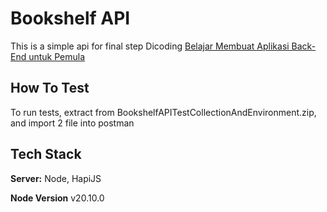# Bookshelf API

This is a simple api for final step Dicoding [Belajar Membuat Aplikasi Back-End untuk Pemula](https://www.dicoding.com/academies/261-belajar-membuat-aplikasi-back-end-untuk-pemula)

## How To Test

To run tests, extract from BookshelfAPITestCollectionAndEnvironment.zip, and import 2 file into postman

## Tech Stack

**Server:** Node, HapiJS

**Node Version** v20.10.0
